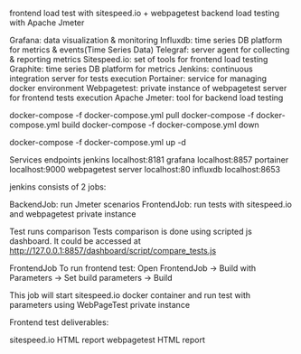 frontend load test with sitespeed.io + webpagetest
backend load testing with Apache Jmeter 


Grafana: data visualization & monitoring
Influxdb: time series DB platform for metrics & events(Time Series Data)
Telegraf: server agent for collecting & reporting metrics
Sitespeed.io: set of tools for frontend load testing
Graphite: time series DB platform for metrics
Jenkins: continuous integration server for tests execution
Portainer: service for managing docker environment
Webpagetest: private instance of webpagetest server for frontend tests execution
Apache Jmeter: tool for backend load testing


docker-compose -f docker-compose.yml pull
docker-compose -f docker-compose.yml build
docker-compose -f docker-compose.yml down

docker-compose -f docker-compose.yml up -d


Services endpoints
jenkins localhost:8181
grafana localhost:8857
portainer localhost:9000
webpagetest server localhost:80
influxdb localhost:8653


jenkins consists of 2 jobs:

BackendJob: run Jmeter scenarios
FrontendJob: run tests with sitespeed.io and webpagetest private instance



Test runs comparison
Tests comparison is done using scripted js dashboard. It could be accessed at http://127.0.0.1:8857/dashboard/script/compare_tests.js



FrontendJob
To run frontend test: Open FrontendJob -> Build with Parameters -> Set build parameters -> Build 

This job will start sitespeed.io docker container and run test with parameters using WebPageTest private instance

Frontend test deliverables:

sitespeed.io HTML report 
webpagetest HTML report 